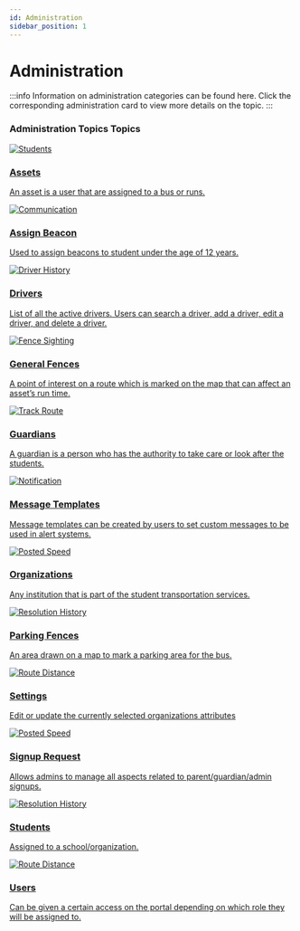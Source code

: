 ```yaml
---
id: Administration
sidebar_position: 1
---
```


# Administration

:::info
Information on administration categories can be found here. Click the corresponding administration card to view more details on the topic.
:::

<h3>Administration Topics Topics </h3>

<div class="admin grid-container">
<a href="/docs/Managing%20Administration/Assets/Adding%20Assets" > 
  <div id="smallbox" class="grid-item">   
   <img src="/img/main-pages/alert.png" alt="Students" />
   <h3>Assets</h3>
   <p>An asset is a user that are assigned to a bus or runs.</p>
  </div>
  </a>


<a href="/docs/Managing%20Administration/Assign%20Beacon/Assign%20Beacon" > 
  <div id="smallbox" class="grid-item">   
   <img src="/img/main-pages/bullhorn-solid.svg" alt="Communication" />
   <h3>Assign Beacon</h3>
   <p>Used to assign beacons to student under the age of 12 years.</p>
  </div>
  </a>

<a href="/docs/Managing%20Administration/Drivers/Adding%20Drivers" > 
  <div id="smallbox" class="grid-item">   
   <img src="/img/main-pages/history-solid.svg" alt="Driver History" />
   <h3>Drivers</h3>
   <p>List of all the active drivers. Users can search a driver, add a driver, edit a driver, and delete a driver.</p>
  </div>
  </a>

<a href="/docs/Managing%20Administration/General%20Fences/Adding%20General%20Fences" > 
  <div id="smallbox" class="grid-item">   
   <img src="/img/main-pages/binoculars-solid.svg" alt="Fence Sighting" />
   <h3>General Fences</h3>
   <p>A point of interest on a route which is marked on the map that can affect an asset’s run time.</p>
  </div>
  </a>


<a href="/docs/Managing%20Administration/Guardians/Adding%20a%20Guardian" > 
  <div id="smallbox" class="grid-item">   
   <img src="/img/main-pages/chart-line-solid.svg" alt="Track Route" />
   <h3>Guardians</h3>
   <p>A guardian is a person who has the authority to take care or look after the students.</p>
  </div>
  </a>


<a href="/docs/Managing%20Administration/Message%20Templates/Adding%20Message%20Templates" > 
  <div id="smallbox" class="grid-item">   
   <img src="/img/main-pages/bell-regular.svg" alt="Notification" />
   <h3>Message Templates</h3>
   <p>Message templates can be created by users to set custom messages to be used in alert systems.</p>
  </div>
  </a>

<a href="/docs/Managing%20Administration/Organizations/Adding%20Organizations" > 
  <div id="smallbox" class="grid-item">   
   <img src="/img/main-pages/tachometer-alt-solid.svg" alt="Posted Speed" />
   <h3>Organizations</h3>
   <p>Any institution that is part of the student transportation services.</p>
  </div>
  </a>

<a href="/docs/Managing%20Administration/Parking%20Fences/Adding%20Parking%20Fences" > 
  <div id="smallbox" class="grid-item">   
   <img src="/img/main-pages/clipboard-check-solid.svg" alt="Resolution History" />
   <h3>Parking Fences</h3>
   <p>An area drawn on a map to mark a parking area for the bus.</p>
  </div>
  </a>

<a href="/docs/Managing%20Administration/Settings/Update%20Profile%20Settings" > 
  <div id="smallbox" class="grid-item">   
   <img src="/img/main-pages/route-solid.svg" alt="Route Distance" />
   <h3>Settings</h3>
   <p>Edit or update the currently selected organizations attributes</p>
  </div>
  </a>

  
<a href="/docs/Managing%20Administration/Signup%20Request/Finding%20Signup%20Requests" > 
  <div id="smallbox" class="grid-item">   
   <img src="/img/main-pages/list-solid.svg" alt="Posted Speed" />
   <h3>Signup Request</h3>
   <p>Allows admins to manage all aspects related to parent/guardian/admin signups.</p>
  </div>
  </a>

<a href="/docs/Managing%20Administration/Students/Adding%20Students" > 
  <div id="smallbox" class="grid-item">   
   <img src="/img/main-pages/bus-solid.svg" alt="Resolution History" />
   <h3>Students</h3>
   <p>Assigned to a school/organization.</p>
  </div>
  </a>

<a href="/docs/Managing%20Administration/Users/Adding%20Users" > 
  <div id="smallbox" class="grid-item">   
   <img src="/img/main-pages/map-signs-solid.svg" alt="Route Distance" />
   <h3>Users</h3>
   <p>Can be given a certain access on the portal depending on which role they will be assigned to.</p>
  </div>
  </a>
</div>


